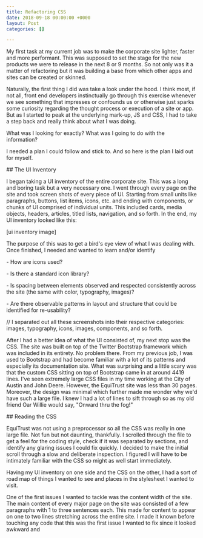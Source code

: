 ```yaml
---
title: Refactoring CSS
date: 2018-09-18 00:00:00 +0000
layout: Post
categories: []

---
```

My first task at my current job was to make the corporate site lighter, faster and more performant. This was supposed to set the stage for the new products we were to release in the next 8 or 9 months. So not only was it a matter of refactoring but it was building a base from which other apps and sites can be created or skinned. 

Naturally, the first thing I did was take a look under the hood. I think most, if not all, front end developers instinctually go through this exercise whenever we see something that impresses or confounds us or otherwise just sparks some curiosity regarding the thought process or execution of a site or app. But as I started to peak at the underlying mark-up, JS and CSS, I had to take a step back and really think about what I was doing.

What was I looking for exactly? What was I going to do with the information?

I needed a plan I could follow and stick to. And so here is the plan I laid out for myself.

\## The UI Inventory

I began taking a UI inventory of the entire corporate site. This was a long and boring task but a very necessary one. I went through every page on the site and took screen shots of every piece of UI. Starting from small units like paragraphs, buttons, list items, icons, etc. and ending with components, or chunks of UI comprised of individual units. This included cards, media objects, headers, articles, titled lists, navigation, and so forth. In the end, my UI inventory looked like this:

\[ui inventory image\]

The purpose of this was to get a bird's eye view of what I was dealing with. Once finished, I needed and wanted to learn and/or identify

\-    How are icons used? 

\-    Is there a standard icon library? 

\-    Is spacing between elements observed and respected consistently across the site (the same with color, typography, images)? 

\-    Are there observable patterns in layout and structure that could be identified for re-usability? 

// I separated out all these screenshots into their respective categories: images, typography, icons, images, components, and so forth. 

After I had a better idea of what the UI consisted of, my next stop was the CSS. The site was built on top of the Twitter Bootstrap framework which was included in its entirety. No problem there. From my previous job, I was used to Bootstrap and had become familiar with a lot of its patterns and especially its documentation site. What was surprising and a little scary was that the custom CSS sitting on top of Bootstrap came in at around 4419 lines. I've seen extremely large CSS files in my time working at the City of Austin and John Deere. However, the EquiTrust site was less than 30 pages. Moreover, the design was minimal which further made me wonder why we'd have such a large file. I knew I had a lot of lines to sift through so as my old friend Oar Willie would say, "Onward thru the fog!"

\## Reading the CSS

EquiTrust was not using a preprocessor so all the CSS was really in one large file. Not fun but not daunting, thankfully. I scrolled through the file to get a feel for the coding style, check if it was separated by sections, and identify any glaring issues I could fix quickly. I decided to make the initial scroll through a slow and deliberate inspection. I figured I will have to be intimately familiar with the CSS so might as well start immediately. 

Having my UI inventory on one side and the CSS on the other, I had a sort of road map of things I wanted to see and places in the stylesheet I wanted to visit. 

One of the first issues I wanted to tackle was the content width of the site. The main content of every major page on the site was consisted of a few paragraphs with 1 to three sentences each. This made for content to appear on one to two lines stretching across the entire site. I made it known before touching any code that this was the first issue I wanted to fix since it looked awkward and